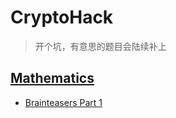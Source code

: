 # CryptoHack

> 开个坑，有意思的题目会陆续补上

## [Mathematics](./CryptoHack/Mathematics.md)

+ [Brainteasers Part 1](./CryptoHack/Mathematics.md#brainteasers-part-1)